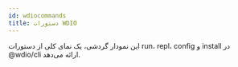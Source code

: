 ```yaml
---
id: wdiocommands
title: دستورات WDIO
---
```

این نمودار گردشی، یک نمای کلی از دستورات run، repl، config و install در @wdio/cli ارائه می‌دهد.

<CreateFlowcharts id='wdiocommands' />